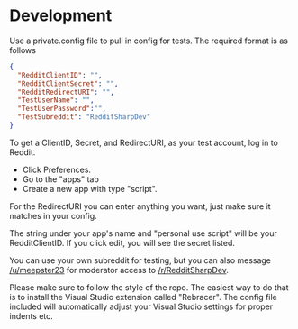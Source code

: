 # Development

Use a private.config file to pull in config for tests. The required format is as follows

```json
{
  "RedditClientID": "",
  "RedditClientSecret": "",
  "RedditRedirectURI": "",
  "TestUserName": "",
  "TestUserPassword":"",
  "TestSubreddit": "RedditSharpDev"
}
```

To get a ClientID, Secret, and RedirectURI, as your test account, log in to Reddit. 
* Click Preferences. 
* Go to the "apps" tab
* Create a new app with type "script". 

For the RedirectURI you can enter anything you want, just make sure it matches in your config.

The string under your app's name and "personal use script" will be your RedditClientID. If you click edit, you will see the secret listed.

You can use your own subreddit for testing, but you can also message [/u/meepster23](https://reddit.com/u/meepster23) for moderator
access to [/r/RedditSharpDev](https://reddit.com/r/RedditSharpDev).

Please make sure to follow the style of the repo. The easiest way to do that is to install the Visual Studio extension called "Rebracer".
The config file included will automatically adjust your Visual Studio settings for proper indents etc.